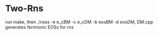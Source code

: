 # Two-Rns
run make,
then ./nsss -e e_cBM -c e_cDM -b eosBM -d eosDM,
DM.cpp generates fermionic EOSs for rns
